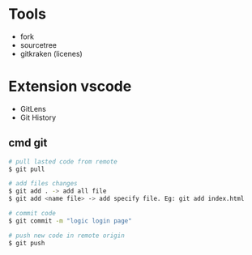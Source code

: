 # Tools 
- fork
- sourcetree
- gitkraken (licenes)

# Extension vscode
- GitLens
- Git History

## cmd git

```bash
# pull lasted code from remote
$ git pull

# add files changes
$ git add . -> add all file
$ git add <name file> -> add specify file. Eg: git add index.html

# commit code
$ git commit -m "logic login page"

# push new code in remote origin
$ git push


```